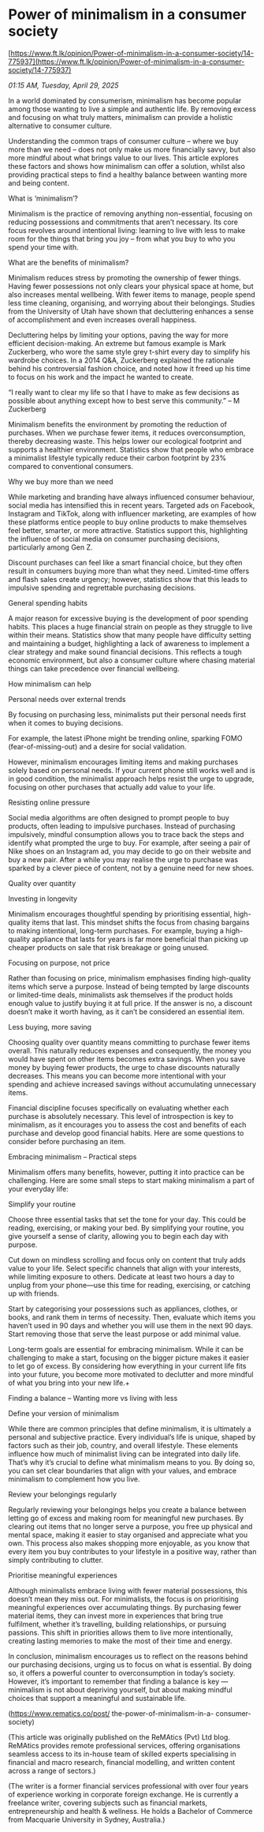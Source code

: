 # Power of minimalism in a consumer society

[https://www.ft.lk/opinion/Power-of-minimalism-in-a-consumer-society/14-775937](https://www.ft.lk/opinion/Power-of-minimalism-in-a-consumer-society/14-775937)

*01:15 AM, Tuesday, April 29, 2025*

In a world dominated by consumerism, minimalism has become popular among those wanting to live a simple and authentic life. By removing excess and focusing on what truly matters, minimalism can provide a holistic alternative to consumer culture.

Understanding the common traps of consumer culture – where we buy more than we need – does not only make us more financially savvy, but also more mindful about what brings value to our lives. This article explores these factors and shows how minimalism can offer a solution, whilst also providing practical steps to find a healthy balance between wanting more and being content.

What is ‘minimalism’?

Minimalism is the practice of removing anything non-essential, focusing on reducing possessions and commitments that aren’t necessary. Its core focus revolves around intentional living: learning to live with less to make room for the things that bring you joy – from what you buy to who you spend your time with.

What are the benefits of minimalism?

Minimalism reduces stress by promoting the ownership of fewer things. Having fewer possessions not only clears your physical space at home, but also increases mental wellbeing. With fewer items to manage, people spend less time cleaning, organising, and worrying about their belongings. Studies from the University of Utah have shown that decluttering enhances a sense of accomplishment and even increases overall happiness.

Decluttering helps by limiting your options, paving the way for more efficient decision-making. An extreme but famous example is Mark Zuckerberg, who wore the same style grey t-shirt every day to simplify his wardrobe choices. In a 2014 Q&A, Zuckerberg explained the rationale behind his controversial fashion choice, and noted how it freed up his time to focus on his work and the impact he wanted to create.

“I really want to clear my life so that I have to make as few decisions as possible about anything except how to best serve this community.” – M Zuckerberg

Minimalism benefits the environment by promoting the reduction of purchases. When we purchase fewer items, it reduces overconsumption, thereby decreasing waste. This helps lower our ecological footprint and supports a healthier environment. Statistics show that people who embrace a minimalist lifestyle typically reduce their carbon footprint by 23% compared to conventional consumers.

Why we buy more than we need

While marketing and branding have always influenced consumer behaviour, social media has intensified this in recent years. Targeted ads on Facebook, Instagram and TikTok, along with influencer marketing, are examples of how these platforms entice people to buy online products to make themselves feel better, smarter, or more attractive. Statistics support this, highlighting the influence of social media on consumer purchasing decisions, particularly among Gen Z.

Discount purchases can feel like a smart financial choice, but they often result in consumers buying more than what they need. Limited-time offers and flash sales create urgency; however, statistics show that this leads to impulsive spending and regrettable purchasing decisions.

General spending habits

A major reason for excessive buying is the development of poor spending habits. This places a huge financial strain on people as they struggle to live within their means. Statistics show that many people have difficulty setting and maintaining a budget, highlighting a lack of awareness to implement a clear strategy and make sound financial decisions. This reflects a tough economic environment, but also a consumer culture where chasing material things can take precedence over financial wellbeing.

How minimalism can help

Personal needs over external trends

By focusing on purchasing less, minimalists put their personal needs first when it comes to buying decisions.

For example, the latest iPhone might be trending online, sparking FOMO (fear-of-missing-out) and a desire for social validation.

However, minimalism encourages limiting items and making purchases solely based on personal needs. If your current phone still works well and is in good condition, the minimalist approach helps resist the urge to upgrade, focusing on other purchases that actually add value to your life.

Resisting online pressure

Social media algorithms are often designed to prompt people to buy products, often leading to impulsive purchases. Instead of purchasing impulsively, mindful consumption allows you to trace back the steps and identify what prompted the urge to buy. For example, after seeing a pair of Nike shoes on an Instagram ad, you may decide to go on their website and buy a new pair. After a while you may realise the urge to purchase was sparked by a clever piece of content, not by a genuine need for new shoes.

Quality over quantity

Investing in longevity

Minimalism encourages thoughtful spending by prioritising essential, high-quality items that last. This mindset shifts the focus from chasing bargains to making intentional, long-term purchases. For example, buying a high-quality appliance that lasts for years is far more beneficial than picking up cheaper products on sale that risk breakage or going unused.

Focusing on purpose, not price

Rather than focusing on price, minimalism emphasises finding high-quality items which serve a purpose. Instead of being tempted by large discounts or limited-time deals, minimalists ask themselves if the product holds enough value to justify buying it at full price. If the answer is no, a discount doesn’t make it worth having, as it can’t be considered an essential item.

Less buying, more saving

Choosing quality over quantity means committing to purchase fewer items overall. This naturally reduces expenses and consequently, the money you would have spent on other items becomes extra savings. When you save money by buying fewer products, the urge to chase discounts naturally decreases. This means you can become more intentional with your spending and achieve increased savings without accumulating unnecessary items.

Financial discipline focuses specifically on evaluating whether each purchase is absolutely necessary. This level of introspection is key to minimalism, as it encourages you to assess the cost and benefits of each purchase and develop good financial habits. Here are some questions to consider before purchasing an item.

Embracing minimalism – Practical steps

Minimalism offers many benefits, however, putting it into practice can be challenging. Here are some small steps to start making minimalism a part of your everyday life:

Simplify your routine

Choose three essential tasks that set the tone for your day. This could be reading, exercising, or making your bed. By simplifying your routine, you give yourself a sense of clarity, allowing you to begin each day with purpose.

Cut down on mindless scrolling and focus only on content that truly adds value to your life. Select specific channels that align with your interests, while limiting exposure to others. Dedicate at least two hours a day to unplug from your phone—use this time for reading, exercising, or catching up with friends.

Start by categorising your possessions such as appliances, clothes, or books, and rank them in terms of necessity. Then, evaluate which items you haven’t used in 90 days and whether you will use them in the next 90 days. Start removing those that serve the least purpose or add minimal value.

Long-term goals are essential for embracing minimalism. While it can be challenging to make a start, focusing on the bigger picture makes it easier to let go of excess. By considering how everything in your current life fits into your future, you become more motivated to declutter and more mindful of what you bring into your new life.+

Finding a balance – Wanting more vs living with less

Define your version of minimalism

While there are common principles that define minimalism, it is ultimately a personal and subjective practice. Every individual’s life is unique, shaped by factors such as their job, country, and overall lifestyle. These elements influence how much of minimalist living can be integrated into daily life. That’s why it’s crucial to define what minimalism means to you. By doing so, you can set clear boundaries that align with your values, and embrace minimalism to complement how you live.

Review your belongings regularly

Regularly reviewing your belongings helps you create a balance between letting go of excess and making room for meaningful new purchases. By clearing out items that no longer serve a purpose, you free up physical and mental space, making it easier to stay organised and appreciate what you own. This process also makes shopping more enjoyable, as you know that every item you buy contributes to your lifestyle in a positive way, rather than simply contributing to clutter.

Prioritise meaningful experiences

Although minimalists embrace living with fewer material possessions, this doesn’t mean they miss out. For minimalists, the focus is on prioritising meaningful experiences over accumulating things. By purchasing fewer material items, they can invest more in experiences that bring true fulfilment, whether it’s travelling, building relationships, or pursuing passions. This shift in priorities allows them to live more intentionally, creating lasting memories to make the most of their time and energy.

In conclusion, minimalism encourages us to reflect on the reasons behind our purchasing decisions, urging us to focus on what is essential. By doing so, it offers a powerful counter to overconsumption in today’s society. However, it’s important to remember that finding a balance is key — minimalism is not about depriving yourself, but about making mindful choices that support a meaningful and sustainable life.

(https://www.rematics.co/post/ the-power-of-minimalism-in-a- consumer-society)

(This article was originally published on the ReMAtics (Pvt) Ltd blog. ReMAtics provides remote professional services, offering organisations seamless access to its in-house team of skilled experts specialising in financial and macro research, financial modelling, and written content across a range of sectors.)

(The writer is a former financial services professional with over four years of experience working in corporate foreign exchange. He is currently a freelance writer, covering subjects such as financial markets, entrepreneurship and health & wellness. He holds a Bachelor of Commerce from Macquarie University in Sydney, Australia.)

